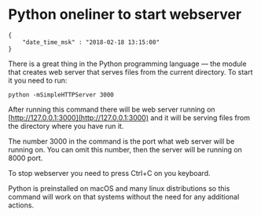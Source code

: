 # Python oneliner to start webserver

```
{
    "date_time_msk" : "2018-02-18 13:15:00"
}
```

There is a great thing in the Python programming language — the module
that creates web server that serves files from the current directory.
To start it you need to run:

    python -mSimpleHTTPServer 3000

After running this command there will be web server running on [http://127.0.0.1:3000](http://127.0.0.1:3000)
and it will be serving files from the directory where you have run it.

The number 3000 in the command is the port what web server will be running on.
You can omit this number, then the server will be running on 8000 port.

To stop webserver you need to press Ctrl+C on you keyboard.

Python is preinstalled on macOS and many linux distributions so this command
will work on that systems without the need for any additional actions.
